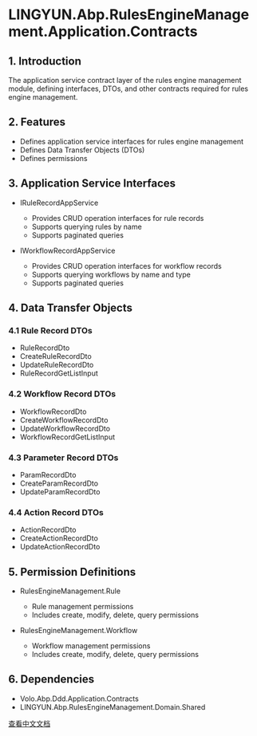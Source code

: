 # LINGYUN.Abp.RulesEngineManagement.Application.Contracts

## 1. Introduction

The application service contract layer of the rules engine management module, defining interfaces, DTOs, and other contracts required for rules engine management.

## 2. Features

* Defines application service interfaces for rules engine management
* Defines Data Transfer Objects (DTOs)
* Defines permissions

## 3. Application Service Interfaces

* IRuleRecordAppService
  * Provides CRUD operation interfaces for rule records
  * Supports querying rules by name
  * Supports paginated queries
  
* IWorkflowRecordAppService
  * Provides CRUD operation interfaces for workflow records
  * Supports querying workflows by name and type
  * Supports paginated queries

## 4. Data Transfer Objects

### 4.1 Rule Record DTOs

* RuleRecordDto
* CreateRuleRecordDto
* UpdateRuleRecordDto
* RuleRecordGetListInput

### 4.2 Workflow Record DTOs

* WorkflowRecordDto
* CreateWorkflowRecordDto
* UpdateWorkflowRecordDto
* WorkflowRecordGetListInput

### 4.3 Parameter Record DTOs

* ParamRecordDto
* CreateParamRecordDto
* UpdateParamRecordDto

### 4.4 Action Record DTOs

* ActionRecordDto
* CreateActionRecordDto
* UpdateActionRecordDto

## 5. Permission Definitions

* RulesEngineManagement.Rule
  * Rule management permissions
  * Includes create, modify, delete, query permissions
  
* RulesEngineManagement.Workflow
  * Workflow management permissions
  * Includes create, modify, delete, query permissions

## 6. Dependencies

* Volo.Abp.Ddd.Application.Contracts
* LINGYUN.Abp.RulesEngineManagement.Domain.Shared

[查看中文文档](README.md)
